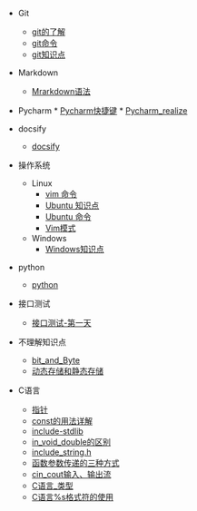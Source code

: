 <!-- _sidebar.md -->
  * Git
    * [git的了解](./Git/git%E7%9A%84%E4%BA%86%E8%A7%A3.md)<!--注意这里是相对路径-->
    * [git命令](./Git/git%E5%91%BD%E4%BB%A4.md)
    * [git知识点](./Git/git%E7%9F%A5%E8%AF%86%E7%82%B9.md)
  
  
  * Markdown
    * [Mrarkdown语法](./Markdown/markdown.md)
  
  
   * Pycharm
    * [Pycharm快捷键](./Pycharm/Pycharm%E5%BF%AB%E6%8D%B7%E9%94%AE.md)
    * [Pycharm_realize](./Pycharm/pycharm_realize.md)
  
  
  * docsify
    * [docsify](./docisfy/docsify.md)
  
  
  
  * 操作系统
    * Linux
      * [vim 命令](./%E6%93%8D%E4%BD%9C%E7%B3%BB%E7%BB%9F/Liunx%E6%93%8D%E4%BD%9C%E7%B3%BB%E7%BB%9F/vim%E5%91%BD%E4%BB%A4.md)
      * [Ubuntu 知识点](./%E6%93%8D%E4%BD%9C%E7%B3%BB%E7%BB%9F/Liunx%E6%93%8D%E4%BD%9C%E7%B3%BB%E7%BB%9F/Ubuntu%E7%9F%A5%E8%AF%86%E7%82%B9.md)
      * [Ubuntu 命令](./%E6%93%8D%E4%BD%9C%E7%B3%BB%E7%BB%9F/Liunx%E6%93%8D%E4%BD%9C%E7%B3%BB%E7%BB%9F/Ubuntu%E5%91%BD%E4%BB%A4.md)
      * [Vim模式](./%E6%93%8D%E4%BD%9C%E7%B3%BB%E7%BB%9F/Liunx%E6%93%8D%E4%BD%9C%E7%B3%BB%E7%BB%9F/Vim%E7%9A%84%E6%A8%A1%E5%BC%8F.md)
    * Windows
      * [ Windows知识点](./%E6%93%8D%E4%BD%9C%E7%B3%BB%E7%BB%9F/Windows%E6%93%8D%E4%BD%9C%E7%B3%BB%E7%BB%9F/Windows%E7%9F%A5%E8%AF%86%E7%82%B9.md)
      


  * python
    * [python](./python/python.md)
  
  * 接口测试
    * [接口测试-第一天](./%E6%8E%A5%E5%8F%A3%E6%B5%8B%E8%AF%95/%E6%8E%A5%E5%8F%A3%E6%B5%8B%E8%AF%95-%E7%AC%AC%E4%B8%80%E5%A4%A9.md)
  * 不理解知识点
    * [bit_and_Byte](./%E4%B8%8D%E7%90%86%E8%A7%A3%E7%9F%A5%E8%AF%86%E7%82%B9/bit_and_byte.md)
    * [动态存储和静态存储](./%E4%B8%8D%E7%90%86%E8%A7%A3%E7%9F%A5%E8%AF%86%E7%82%B9/%E5%8A%A8%E6%80%81%E5%AD%98%E5%82%A8%E5%92%8C%E9%9D%99%E6%80%81%E5%AD%98%E5%82%A8.md)
  
  * C语言
    * [指针](./C%E8%AF%AD%E8%A8%80/%E6%8C%87%E9%92%88.md)
    * [const的用法详解](./C%E8%AF%AD%E8%A8%80/const%E7%9A%84%E7%94%A8%E6%B3%95%E8%AF%A6%E8%A7%A3.md)
    * [include-stdlib](./C%E8%AF%AD%E8%A8%80/include_stdlib.h%E5%87%BD%E6%95%B0.md)
    * [in_void_double的区别](./C%E8%AF%AD%E8%A8%80/int_void-double%E7%9A%84%E5%8C%BA%E5%88%AB.md)
    * [include_string.h](./C%E8%AF%AD%E8%A8%80/string.h.md)
    * [函数参数传递的三种方式](./C%E8%AF%AD%E8%A8%80/%E5%87%BD%E6%95%B0%E5%8F%82%E6%95%B0%E4%BC%A0%E9%80%92%E7%9A%84%E4%B8%89%E7%A7%8D%E6%96%B9%E5%BC%8F.md)
    * [cin_cout输入、输出流](./C%E8%AF%AD%E8%A8%80/cin_cout%E8%BE%93%E5%85%A5%E3%80%81%E8%BE%93%E5%87%BA%E6%B5%81.md)
    * [C语言_类型](./C%E8%AF%AD%E8%A8%80/C%E8%AF%AD%E8%A8%80_%E7%B1%BB%E5%9E%8B.md)
    * [C语言%s格式符的使用](./C%E8%AF%AD%E8%A8%80/C%E8%AF%AD%E8%A8%80%25s%E6%A0%BC%E5%BC%8F%E7%AC%A6%E7%9A%84%E4%BD%BF%E7%94%A8.md)
